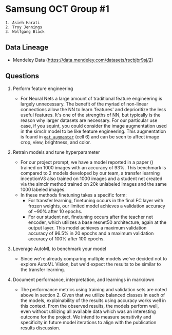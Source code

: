 # Samsung OCT Group #1
    1. Asieh Harati
    2. Troy Jennings
    3. Wolfgang Black

## Data Lineage
- Mendeley Data (https://data.mendeley.com/datasets/rscbjbr9sj/2)


## Questions     
1. Perform feature engineering 
    - For Neural Nets a large amount of traditional feature engineering is largely unnecessary. The benefit of the myriad of non-linear connections allow the NN to learn 'features' and deprioritize the less useful features. It's one of the strengths of NN, but typically is the reason why larger datasets are necessary. For our particular use case, if you squint, you could consider the image augmentation used in the simclr model to be like feature engineering. This augmentation is found in [`get_augmenter`](https://github.com/jenningst/fourthbrain-capstone/blob/main/simclr_test/simclr%20model%20V2.ipynb) (cell 6) and can be seen to affect image crop, view, brightness, and color.

2. Retrain models and tune hyperparameter 
    - For our project prompt, we have a model reported in a paper () trained on 1000 images with an accuracy of 93%. This benchmark is compared to 2 models developed by our team, a transfer learning inceptionV3 also trained on 1000 images and a student net created via the simclr method trained on 20k unlabeled images and the same 1000 labeled images.
    - In these methods finetuning takes a specific form:
        - For transfer learning, finetuning occurs in the final FC layer with frozen weights, our limited model achieves a validation accuracy of ~90% after 10 epochs.
        - For our student net, finetuning occurs after the teacher net encoder, which utilizes a base resnet50 architecture, again at the output layer. This model achieves a maximum validation accuracy of 96.5% in 20 epochs and a maximum validation accuracy of 100% after 100 epochs.

3. Leverage AutoML to benchmark your model
    - Since we're already comparing multiple models we've decided not to explore AutoML Vision, but we'd expect the results to be similar to the transfer learning.

4. Document performance, interpretation, and learnings in markdown
    - The performance metrics using training and validation sets are noted above in section 2. Given that we utilize balanced classes in each of the models, explainability of the results using accuracy works well in this context. From the observed results, the models perform well, even without utilizing all available data which was an interesting outcome for the project. We intend to measure sensitivity and specificity in future model iterations to align with the publication results discussion.